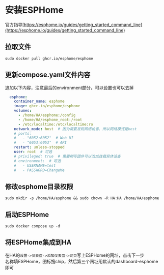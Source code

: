 # 安装ESPHome

官方指导[https://esphome.io/guides/getting_started_command_line](https://esphome.io/guides/getting_started_command_line)

## 拉取文件
```shell
sudo docker pull ghcr.io/esphome/esphome
```

## 更新compose.yaml文件内容
追加以下内容，注意最后的environment部分，可以设置也可以去掉
```yaml
  esphome:
    container_name: esphome
    image: ghcr.io/esphome/esphome
    volumes:
      - /home/HA/esphome:/config
      - /home/HA/esphome_root:/root
      - /etc/localtime:/etc/localtime:ro
    network_mode: host  # 因为需要发现网络设备，所以网络模式是host
    # ports:
    #   - "6052:6052"  # Web UI
    #   - "6053:6053"  # API
    restart: unless-stopped
    user: root  # 可选
    # privileged: true  # 需要刷写固件可以改成挂载具体设备
    # environment:  # 可选
    #   - USERNAME=test
    #   - PASSWORD=ChangeMe
```

## 修改esphome目录权限
```shell
sudo mkdir -p /home/HA/esphome && sudo chown -R HA:HA /home/HA/esphome
```

## 启动ESPHome
```shell
sudo docker compose up -d
```

## 将ESPHome集成到HA
在HA的`设置->仪表盘->添加仪表盘->网页`写上ESPHome的网址，点击下一步  
名称填ESPHome，图标搜chip，然后第三个网址用默认的dashboard-esphome即可